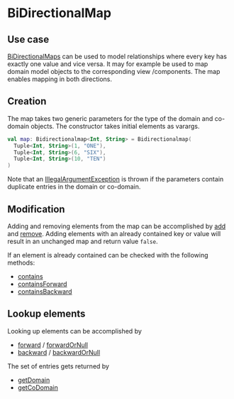 [BiDirectionalMapKDoc]: ../../bgw-gui-kdoc/bgw-gui/tools.aqua.bgw.util/-bidirectional-map/index.html
[addKDoc]: ../../bgw-gui-kdoc/bgw-gui/tools.aqua.bgw.util/-bidirectional-map/add.html
[removeKDoc]: ../../bgw-gui-kdoc/bgw-gui/tools.aqua.bgw.util/-bidirectional-map/remove.html
[containsKDoc]: ../../bgw-gui-kdoc/bgw-gui/tools.aqua.bgw.util/-bidirectional-map/contains.html
[containsForwardKDoc]: ../../bgw-gui-kdoc/bgw-gui/tools.aqua.bgw.util/-bidirectional-map/contains-forward.html
[containsBackwardKDoc]: ../../bgw-gui-kdoc/bgw-gui/tools.aqua.bgw.util/-bidirectional-map/contains-backward.html
[forwardKDoc]: ../../bgw-gui-kdoc/bgw-gui/tools.aqua.bgw.util/-bidirectional-map/forward.html
[forwardOrNullKDoc]: ../../bgw-gui-kdoc/bgw-gui/tools.aqua.bgw.util/-bidirectional-map/forward-or-null.html
[backwardKDoc]: ../../bgw-gui-kdoc/bgw-gui/tools.aqua.bgw.util/-bidirectional-map/backward.html
[backwardOrNullKDoc]: ../../bgw-gui-kdoc/bgw-gui/tools.aqua.bgw.util/-bidirectional-map/backward-or-null.html
[getDomainKDoc]: ../../bgw-gui-kdoc/bgw-gui/tools.aqua.bgw.util/-bidirectional-map/get-domain.html
[getCoDomainKDoc]: ../../bgw-gui-kdoc/bgw-gui/tools.aqua.bgw.util/-bidirectional-map/get-co-domain.html

[IllegalArgumentExceptionDoc]: https://kotlinlang.org/api/latest/jvm/stdlib/kotlin/-illegal-argument-exception/

# BiDirectionalMap

## Use case
[BiDirectionalMaps][BiDirectionalMapKDoc] can be used to model relationships where every key has exactly one value and 
vice versa.
It may for example be used to map domain model objects to the corresponding view /components. The map enables mapping in both directions.

## Creation
The map takes two generic parameters for the type of the domain and co-domain objects. 
The constructor takes initial elements as varargs.
````kotlin
val map: Bidirectionalmap<Int, String> = Bidirectionalmap(
  Tuple<Int, String>(1, "ONE"),
  Tuple<Int, String>(6, "SIX"),
  Tuple<Int, String>(10, "TEN")
)
````
Note that an [IllegalArgumentException][IllegalArgumentExceptionDoc]
is thrown if the parameters contain duplicate entries in the domain or co-domain.

## Modification
Adding and removing elements from the map can be accomplished by [add][addKDoc] and [remove][removeKDoc].
Adding elements with an already contained key or value will result in an unchanged map and return value ``false``.

If an element is already contained can be checked with the following methods:
* [contains][containsKDoc]
* [containsForward][containsForwardKDoc]
* [containsBackward][containsBackwardKDoc]

## Lookup elements
Looking up elements can be accomplished by
* [forward][forwardKDoc] / [forwardOrNull][forwardOrNullKDoc]
* [backward][backwardKDoc] / [backwardOrNull][backwardOrNullKDoc]

The set of entries gets returned by
* [getDomain][getDomainKDoc]
* [getCoDomain][getCoDomainKDoc]